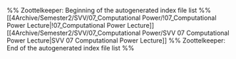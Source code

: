 %% Zoottelkeeper: Beginning of the autogenerated index file list  %%
 [[4Archive/Semester2/SVV/07_Computational Power/!07_Computational Power Lecture|!07_Computational Power Lecture]]
 [[4Archive/Semester2/SVV/07_Computational Power/SVV 07 Computational Power Lecture|SVV 07 Computational Power Lecture]]
%% Zoottelkeeper: End of the autogenerated index file list  %%
